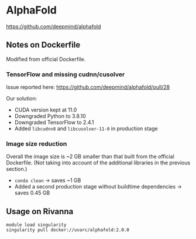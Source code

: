 # AlphaFold

https://github.com/deepmind/alphafold

## Notes on Dockerfile
Modified from official Dockerfile.

### TensorFlow and missing cudnn/cusolver
Issue reported here: https://github.com/deepmind/alphafold/pull/28

Our solution:

- CUDA version kept at 11.0
- Downgraded Python to 3.8.10
- Downgraded TensorFlow to 2.4.1
- Added `libcudnn8` and `libcusolver-11-0` in production stage

### Image size reduction
Overall the image size is ~2 GB smaller than that built from the official Dockerfile. (Not taking into account of the additional libraries in the previous section.)

- `conda clean` -> saves ~1 GB
- Added a second production stage without buildtime dependencies -> saves 0.45 GB

## Usage on Rivanna

```
module load singularity
singularity pull docker://uvarc/alphafold:2.0.0
```
